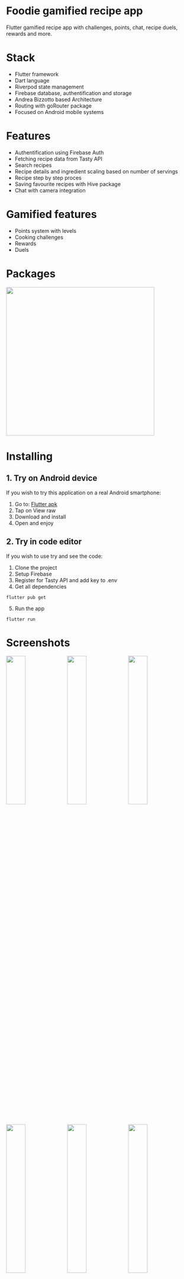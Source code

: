 # Foodie gamified recipe app

Flutter gamified recipe app with challenges, points, chat, recipe duels, rewards and more.

# Stack

* Flutter framework
* Dart language
* Riverpod state management
* Firebase database, authentification and storage
* Andrea Bizzotto based Architecture
* Routing with goRouter package
* Focused on Android mobile systems

# Features

* Authentification using Firebase Auth
* Fetching recipe data from Tasty API
* Search recipes
* Recipe details and ingredient scaling based on number of servings
* Recipe step by step proces
* Saving favourite recipes with Hive package
* Chat with camera integration

# Gamified features

* Points system with levels
* Cooking challenges
* Rewards
* Duels

# Packages

<p float="left">
  <img src="/screenshots/pubspec.png" width="400px" />
</p>

# Installing

## 1. Try on Android device
If you wish to try this application on a real Android smartphone:
 1.  Go to:
<a href="https://github.com/mzlatic99/foodie-recipe_app/tree/master/flutter-apk">Flutter apk</a>
 3.  Tap on View raw
 4.  Download and install
 5.  Open and enjoy

## 2. Try in code editor
If you wish to use try and see the code:
 1.  Clone the project
 2.  Setup Firebase
 3.  Register for Tasty API and add key to .env
 4.  Get all dependencies
```
flutter pub get
```
 5.  Run the app 
```
flutter run
```

# Screenshots

<p float="left">
  <img src="/screenshots/onboard1.jpg" width="32%" />
  <img src="/screenshots/onboard4.jpg" width="32%" /> 
  <img src="/screenshots/onboard5.jpg" width="32%" />
</p>
<p float="left">
  <img src="/screenshots/auth1.jpg" width="32%" />
  <img src="/screenshots/auth2.jpg" width="32%" /> 
  <img src="/screenshots/home.jpg" width="32%" />
</p>
<p float="left">
  <img src="/screenshots/desription1.jpg" width="32%" />
  <img src="/screenshots/description2.jpg" width="32%" /> 
  <img src="/screenshots/koraci1.jpg" width="32%" />
</p>
<p float="left">
  <img src="/screenshots/koraci2.jpg" width="32%" />
  <img src="/screenshots/koraci3.jpg" width="32%" />
  <img src="/screenshots/saved.jpg" width="32%" />
</p>
<p float="left">
  <img src="/screenshots/chall1.jpg" width="32%" />
  <img src="/screenshots/chall2.jpg" width="32%" />
  <img src="/screenshots/chall3.jpg" width="32%" />
</p>
<p float="left">
  <img src="/screenshots/friends1.jpg" width="32%" />
  <img src="/screenshots/friends2.jpg" width="32%" />
  <img src="/screenshots/chat.jpg" width="32%" />
</p>
<p float="left">
  <img src="/screenshots/duel1.jpg" width="32%" />
  <img src="/screenshots/duel2.jpg" width="32%" />
  <img src="/screenshots/profile2.jpg" width="32%" />
</p>
